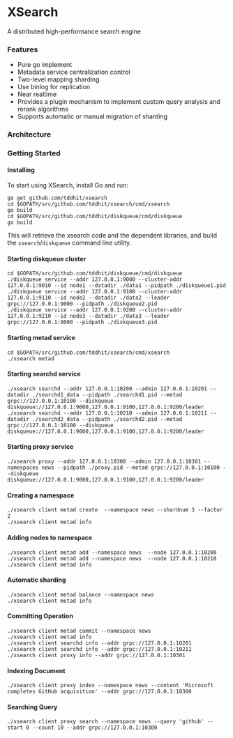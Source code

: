 # XSearch 
A distributed high-performance search engine


### Features
 * Pure go implement
 * Metadata service centralization control
 * Two-level mapping sharding
 * Use binlog for replication
 * Near realtime
 * Provides a plugin mechanism to implement custom query analysis and rerank algorithms
 * Supports automatic or manual migration of sharding

### Architecture

### Getting Started

#### Installing

To start using XSearch, install Go and run:
```
go get github.com/tddhit/xsearch
cd $GOPATH/src/github.com/tddhit/xsearch/cmd/xsearch
go build
cd $GOPATH/src/github.com/tddhit/diskqueue/cmd/diskqueue
go build
```

This will retrieve the xsearch code and the dependent libraries, and build the `xsearch`/`diskqueue` command line utility.

#### Starting diskqueue cluster

```
cd $GOPATH/src/github.com/tddhit/diskqueue/cmd/diskqueue
./diskqueue service --addr 127.0.0.1:9000 --cluster-addr 127.0.0.1:9010 --id node1 --datadir ./data1 --pidpath ./diskqueue1.pid
./diskqueue service --addr 127.0.0.1:9100 --cluster-addr 127.0.0.1:9110 --id node2 --datadir ./data2 --leader grpc://127.0.0.1:9000 --pidpath ./diskqueue2.pid
./diskqueue service --addr 127.0.0.1:9200 --cluster-addr 127.0.0.1:9210 --id node3 --datadir ./data3 --leader grpc://127.0.0.1:9000 --pidpath ./diskqueue3.pid
```

#### Starting metad service

```
cd $GOPATH/src/github.com/tddhit/xsearch/cmd/xsearch
./xsearch metad 
```

#### Starting searchd service

```
./xsearch searchd --addr 127.0.0.1:10200 --admin 127.0.0.1:10201 --datadir ./searchd1_data --pidpath ./searchd1.pid --metad grpc://127.0.0.1:10100 --diskqueue diskqueue://127.0.0.1:9000,127.0.0.1:9100,127.0.0.1:9200/leader
./xsearch searchd --addr 127.0.0.1:10210 --admin 127.0.0.1:10211 --datadir ./searchd2_data --pidpath ./searchd2.pid --metad grpc://127.0.0.1:10100 --diskqueue diskqueue://127.0.0.1:9000,127.0.0.1:9100,127.0.0.1:9200/leader 
```

#### Starting proxy service

```
./xsearch proxy --addr 127.0.0.1:10300 --admin 127.0.0.1:10301 --namespaces news --pidpath ./proxy.pid --metad grpc://127.0.0.1:10100 --diskqueue diskqueue://127.0.0.1:9000,127.0.0.1:9100,127.0.0.1:9200/leader
```

#### Creating a namespace
```
./xsearch client metad create  --namespace news --shardnum 3 --factor 2
./xsearch client metad info
```

#### Adding nodes to namespace
```
./xsearch client metad add --namespace news  --node 127.0.0.1:10200
./xsearch client metad add --namespace news  --node 127.0.0.1:10210
./xsearch client metad info
```

#### Automatic sharding
```
./xsearch client metad balance --namespace news
./xsearch client metad info
```

#### Committing Operation
```
./xsearch client metad commit --namespace news
./xsearch client metad info
./xsearch client searchd info --addr grpc://127.0.0.1:10201
./xsearch client searchd info --addr grpc://127.0.0.1:10211
./xsearch client proxy info --addr grpc://127.0.0.1:10301
```

#### Indexing Document
```
./xsearch client proxy index --namespace news --content 'Microsoft completes GitHub acquisition' --addr grpc://127.0.0.1:10300
```

#### Searching Query
```
./xsearch client proxy search --namespace news --query 'github' --start 0 --count 10 --addr grpc://127.0.0.1:10300
```
